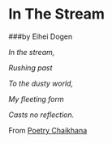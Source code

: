 # In The Stream

###by Eihei Dogen

*In the stream,*

*Rushing past*

*To the dusty world,*

*My fleeting form*

*Casts no reflection.*

From [Poetry Chaikhana](http://www.poetry-chaikhana.com/Poets/D/DogenEihei/Instream/index.html)
